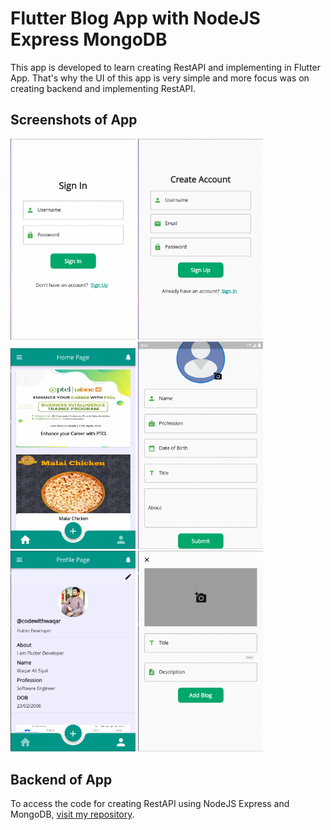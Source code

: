 # Flutter Blog App with NodeJS Express MongoDB

This app is developed to learn creating RestAPI and implementing in Flutter App. That's why the UI of this app is very simple and more focus was on creating backend and implementing RestAPI.

## Screenshots of App

<img src="ss/ss1.png" alt="SS1" width="200"/>
<img src="ss/ss2.png" alt="SS2" width="200"/>
<img src="ss/ss3.png" alt="SS3" width="200"/>
<img src="ss/ss4.png" alt="SS4" width="200"/>
<img src="ss/ss5.png" alt="SS5" width="200"/>
<img src="ss/ss6.png" alt="SS6" width="200"/>

## Backend of App

To access the code for creating RestAPI using NodeJS Express and MongoDB, [visit my repository](https://github.com/siraiwaqarali/Blog-Server).
